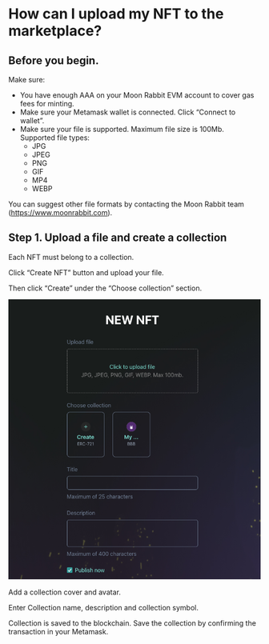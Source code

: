# How can I upload my NFT to the marketplace?


## Before you begin.

Make sure:

- You have enough AAA on your Moon Rabbit EVM account to cover gas fees for minting.
- Make sure your Metamask wallet is connected. Click “Connect to wallet”.
- Make sure your file is supported. Maximum file size is 100Mb. Supported file types:
	* JPG
	* JPEG
	* PNG
	* GIF
	* MP4
	* WEBP

You can suggest other file formats by contacting the Moon Rabbit team (https://www.moonrabbit.com).


## Step 1. Upload a file and create a collection

Each NFT must belong to a collection. 

Click “Create NFT” button and upload your file.

Then click “Create” under the “Choose collection” section. 



![alt_text](images/new-nft-1.png)


Add a collection cover and avatar.

Enter Collection name, description and collection symbol. 

Collection is saved to the blockchain. Save the collection by confirming the transaction in your Metamask.


